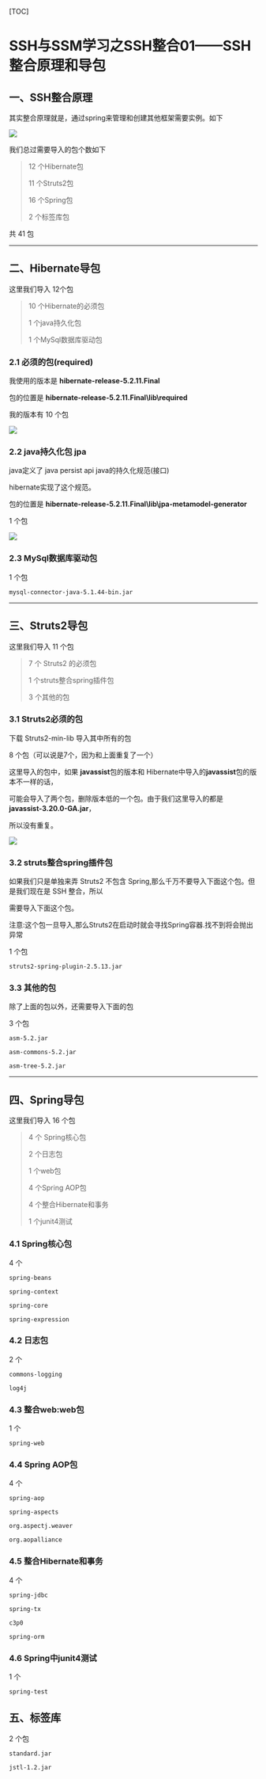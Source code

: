[TOC]

# SSH与SSM学习之SSH整合01——SSH整合原理和导包

## 一、SSH整合原理

其实整合原理就是，通过spring来管理和创建其他框架需要实例。如下

![](../image/01/1.png)


我们总过需要导入的包个数如下

> 12 个Hibernate包
>
> 11 个Struts2包
>
> 16 个Spring包
>
> 2 个标签库包

共 41 包

---


## 二、Hibernate导包

这里我们导入 12个包
> 10 个Hibernate的必须包
>
> 1 个java持久化包
>
> 1 个MySql数据库驱动包

### 2.1 必须的包(required)

我使用的版本是 **hibernate-release-5.2.11.Final**

包的位置是 **hibernate-release-5.2.11.Final\lib\required**

我的版本有 10 个包

![](../image/01/2.png)


### 2.2 java持久化包 jpa

java定义了 java persist api java的持久化规范(接口)

hibernate实现了这个规范。

包的位置是 **hibernate-release-5.2.11.Final\lib\jpa-metamodel-generator**

1 个包

![](../image/01/3.png)

### 2.3 MySql数据库驱动包

1 个包

```
mysql-connector-java-5.1.44-bin.jar
```


----

## 三、Struts2导包

这里我们导入 11 个包
> 7 个 Struts2 的必须包
>
> 1 个struts整合spring插件包
>
> 3 个其他的包

### 3.1 Struts2必须的包

下载 Struts2-min-lib 导入其中所有的包

8 个包（可以说是7个，因为和上面重复了一个）

这里导入的包中，如果 **javassist**包的版本和 Hibernate中导入的**javassist**包的版本不一样的话，

可能会导入了两个包，删除版本低的一个包。由于我们这里导入的都是 **javassist-3.20.0-GA.jar**，

所以没有重复。

![](../image/01/4.png)

### 3.2 struts整合spring插件包

如果我们只是单独来弄 Struts2 不包含 Spring,那么千万不要导入下面这个包。但是我们现在是 SSH 整合，所以

需要导入下面这个包。

注意:这个包一旦导入,那么Struts2在启动时就会寻找Spring容器.找不到将会抛出异常

1 个包

```
struts2-spring-plugin-2.5.13.jar
```

### 3.3 其他的包

除了上面的包以外，还需要导入下面的包

3 个包

```
asm-5.2.jar

asm-commons-5.2.jar

asm-tree-5.2.jar
```

---

## 四、Spring导包

这里我们导入 16 个包
> 4 个 Spring核心包
>
> 2 个日志包
>
> 1 个web包
>
> 4 个Spring AOP包
>
> 4 个整合Hibernate和事务
>
> 1 个junit4测试

### 4.1 Spring核心包

4 个

```
spring-beans

spring-context

spring-core

spring-expression
```

### 4.2 日志包

2 个

```
commons-logging

log4j
```

### 4.3 整合web:web包

1 个

```
spring-web
```

### 4.4 Spring AOP包

4 个

```
spring-aop

spring-aspects

org.aspectj.weaver

org.aopalliance
```


### 4.5 整合Hibernate和事务

 4 个

 ```
spring-jdbc

spring-tx

c3p0

spring-orm

 ```


### 4.6 Spring中junit4测试

1 个

```
spring-test
```

## 五、标签库

2 个包

```
standard.jar

jstl-1.2.jar
```